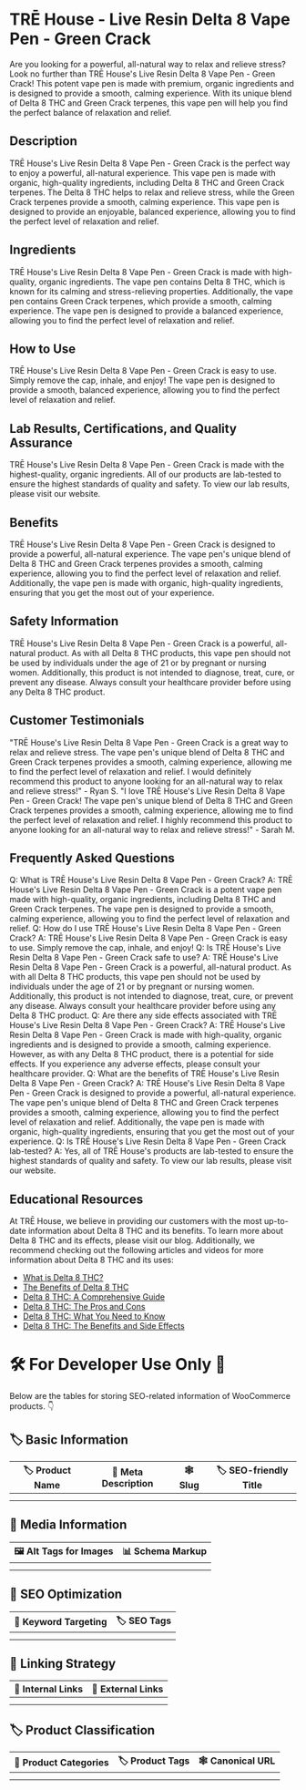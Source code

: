 # TRĒ House - Live Resin Delta 8 Vape Pen - Green Crack
Are you looking for a powerful, all-natural way to relax and relieve stress? Look no further than TRĒ House's Live Resin Delta 8 Vape Pen - Green Crack! This potent vape pen is made with premium, organic ingredients and is designed to provide a smooth, calming experience. With its unique blend of Delta 8 THC and Green Crack terpenes, this vape pen will help you find the perfect balance of relaxation and relief.
## Description
TRĒ House's Live Resin Delta 8 Vape Pen - Green Crack is the perfect way to enjoy a powerful, all-natural experience. This vape pen is made with organic, high-quality ingredients, including Delta 8 THC and Green Crack terpenes. The Delta 8 THC helps to relax and relieve stress, while the Green Crack terpenes provide a smooth, calming experience. This vape pen is designed to provide an enjoyable, balanced experience, allowing you to find the perfect level of relaxation and relief.
## Ingredients
TRĒ House's Live Resin Delta 8 Vape Pen - Green Crack is made with high-quality, organic ingredients. The vape pen contains Delta 8 THC, which is known for its calming and stress-relieving properties. Additionally, the vape pen contains Green Crack terpenes, which provide a smooth, calming experience. The vape pen is designed to provide a balanced experience, allowing you to find the perfect level of relaxation and relief.
## How to Use
TRĒ House's Live Resin Delta 8 Vape Pen - Green Crack is easy to use. Simply remove the cap, inhale, and enjoy! The vape pen is designed to provide a smooth, balanced experience, allowing you to find the perfect level of relaxation and relief.
## Lab Results, Certifications, and Quality Assurance
TRĒ House's Live Resin Delta 8 Vape Pen - Green Crack is made with the highest-quality, organic ingredients. All of our products are lab-tested to ensure the highest standards of quality and safety. To view our lab results, please visit our website.
## Benefits
TRĒ House's Live Resin Delta 8 Vape Pen - Green Crack is designed to provide a powerful, all-natural experience. The vape pen's unique blend of Delta 8 THC and Green Crack terpenes provides a smooth, calming experience, allowing you to find the perfect level of relaxation and relief. Additionally, the vape pen is made with organic, high-quality ingredients, ensuring that you get the most out of your experience.
## Safety Information
TRĒ House's Live Resin Delta 8 Vape Pen - Green Crack is a powerful, all-natural product. As with all Delta 8 THC products, this vape pen should not be used by individuals under the age of 21 or by pregnant or nursing women. Additionally, this product is not intended to diagnose, treat, cure, or prevent any disease. Always consult your healthcare provider before using any Delta 8 THC product.
## Customer Testimonials
"TRĒ House's Live Resin Delta 8 Vape Pen - Green Crack is a great way to relax and relieve stress. The vape pen's unique blend of Delta 8 THC and Green Crack terpenes provides a smooth, calming experience, allowing me to find the perfect level of relaxation and relief. I would definitely recommend this product to anyone looking for an all-natural way to relax and relieve stress!" - Ryan S.
"I love TRĒ House's Live Resin Delta 8 Vape Pen - Green Crack! The vape pen's unique blend of Delta 8 THC and Green Crack terpenes provides a smooth, calming experience, allowing me to find the perfect level of relaxation and relief. I highly recommend this product to anyone looking for an all-natural way to relax and relieve stress!" - Sarah M.
## Frequently Asked Questions
Q: What is TRĒ House's Live Resin Delta 8 Vape Pen - Green Crack? 
A: TRĒ House's Live Resin Delta 8 Vape Pen - Green Crack is a potent vape pen made with high-quality, organic ingredients, including Delta 8 THC and Green Crack terpenes. The vape pen is designed to provide a smooth, calming experience, allowing you to find the perfect level of relaxation and relief.
Q: How do I use TRĒ House's Live Resin Delta 8 Vape Pen - Green Crack?
A: TRĒ House's Live Resin Delta 8 Vape Pen - Green Crack is easy to use. Simply remove the cap, inhale, and enjoy!
Q: Is TRĒ House's Live Resin Delta 8 Vape Pen - Green Crack safe to use?
A: TRĒ House's Live Resin Delta 8 Vape Pen - Green Crack is a powerful, all-natural product. As with all Delta 8 THC products, this vape pen should not be used by individuals under the age of 21 or by pregnant or nursing women. Additionally, this product is not intended to diagnose, treat, cure, or prevent any disease. Always consult your healthcare provider before using any Delta 8 THC product.
Q: Are there any side effects associated with TRĒ House's Live Resin Delta 8 Vape Pen - Green Crack?
A: TRĒ House's Live Resin Delta 8 Vape Pen - Green Crack is made with high-quality, organic ingredients and is designed to provide a smooth, calming experience. However, as with any Delta 8 THC product, there is a potential for side effects. If you experience any adverse effects, please consult your healthcare provider.
Q: What are the benefits of TRĒ House's Live Resin Delta 8 Vape Pen - Green Crack?
A: TRĒ House's Live Resin Delta 8 Vape Pen - Green Crack is designed to provide a powerful, all-natural experience. The vape pen's unique blend of Delta 8 THC and Green Crack terpenes provides a smooth, calming experience, allowing you to find the perfect level of relaxation and relief. Additionally, the vape pen is made with organic, high-quality ingredients, ensuring that you get the most out of your experience.
Q: Is TRĒ House's Live Resin Delta 8 Vape Pen - Green Crack lab-tested?
A: Yes, all of TRĒ House's products are lab-tested to ensure the highest standards of quality and safety. To view our lab results, please visit our website.
## Educational Resources
At TRĒ House, we believe in providing our customers with the most up-to-date information about Delta 8 THC and its benefits. To learn more about Delta 8 THC and its effects, please visit our blog. Additionally, we recommend checking out the following articles and videos for more information about Delta 8 THC and its uses: 
- [What is Delta 8 THC?](https://www.trehousecbd.com/blogs/news/what-is-delta-8-thc)
- [The Benefits of Delta 8 THC](https://www.trehousecbd.com/blogs/news/the-benefits-of-delta-8-thc)
- [Delta 8 THC: A Comprehensive Guide](https://www.trehousecbd.com/blogs/news/delta-8-thc-a-comprehensive-guide)
- [Delta 8 THC: The Pros and Cons](https://www.trehousecbd.com/blogs/news/delta-8-thc-the-pros-and-cons)
- [Delta 8 THC: What You Need to Know](https://www.youtube.com/watch?v=iJ1T0h3XZJU)
- [Delta 8 THC: The Benefits and Side Effects](https://www.youtube.com/watch?v=Y8LjhjQX8e4)
# 🛠️ For Developer Use Only 🔐

Below are the tables for storing SEO-related information of WooCommerce products. 👇

## 🏷️ Basic Information 

| 🏷️ Product Name | 📝 Meta Description | 🕸️ Slug | 🏷️ SEO-friendly Title |
| -------------- | ------------------ | ------ | ---------------------- |
|                |                    |        |                        |
|                |                    |        |                        |

## 📸 Media Information

| 🖼️ Alt Tags for Images | 📊 Schema Markup |
| --------------------- | --------------- |
|                       |                 |
|                       |                 |

## 🔎 SEO Optimization

| 🎯 Keyword Targeting | 🏷️ SEO Tags |
| ------------------- | ---------- |
|                     |            |
|                     |            |

## 🔗 Linking Strategy 

| 🔗 Internal Links | 🔗 External Links |
| ---------------- | ---------------- |
|                  |                  |
|                  |                  |

## 🏷️ Product Classification 

| 📂 Product Categories | 🏷️ Product Tags | 🕸️ Canonical URL |
| ------------------ | ------------ | ------------- |
|                    |              |               |
|                    |              |               |
